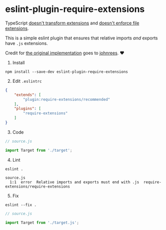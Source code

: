 # eslint-plugin-require-extensions

TypeScript [doesn't transform extensions](https://github.com/microsoft/TypeScript/issues/16577) and [doesn't enforce file extensions](https://github.com/microsoft/TypeScript/issues/42813).

This is a simple eslint plugin that ensures that relative imports _and_ exports have `.js` extensions.

Credit for [the original implementation](https://github.com/solana-labs/wallet-adapter/pull/547) goes to [johnrees](https://github.com/johnrees). ❤️

1. Install
```shell
npm install --save-dev eslint-plugin-require-extensions
```

2. Edit `.eslintrc`
```json
{
    "extends": [
        "plugin:require-extensions/recommended"
    ],
    "plugins": [
        "require-extensions"
    ]
}
```

3. Code
```js
// source.js

import Target from './target';
```

4. Lint

```shell
eslint .
```
```
source.js
  1:1  error  Relative imports and exports must end with .js  require-extensions/require-extensions
```

5. Fix

```shell
eslint --fix .
```
```js
// source.js

import Target from './target.js';
```

